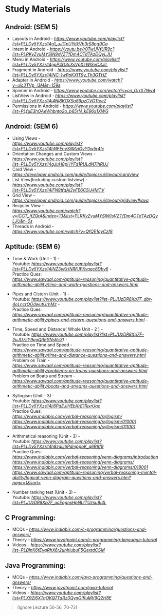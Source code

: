# Study Materials

## Android: (SEM 5)
  - Layouts in Android - 
  *https://www.youtube.com/playlist?list=PLLDv5YXzs14g1_uJGpUYdkVh3rS8pg9Ca*
  - Intent in Android - 
  *https://youtu.be/r0TwUVfUR9c?list=PLRKyZvuMYSIN9sVZTfDm4CTdTAzDQyLJU*
  - Menu in Android - 
  *https://www.youtube.com/playlist?list=PLLDv5YXzs14gpP4G3cXsVpXzWlSeC3JiL*
  - Fragment in Android - 
  *https://www.youtube.com/playlist?list=PLLDv5YXzs14iNC-1wPpKXIT9y_Th3GTHZ*
  - Adapter in Android - 
  *https://www.youtube.com/watch?v=uic3TVp_j3M&t=159s*
  - Spinner in Android - 
  *https://www.youtube.com/watch?v=on_OrrX7Nw4* 
  - ListView in Android - 
  *https://www.youtube.com/playlist?list=PLLDv5YXzs14j4Nl8KOXSa89pzCVGTteeZ*
  - Permissions in Android -
  *https://www.youtube.com/playlist?list=PLfuE3hOAeWhbnto2o_b65rN_kE96x1XWG*

## Android: (SEM 6)
  - Using Views -<br />
  *https://www.youtube.com/playlist?list=PLLDv5YXzs14hNFEneSilMziGvY0w5r4Ic*
  - Orientation Changes and Custom Views -<br />
  *https://www.youtube.com/playlist?list=PLLDv5YXzs14gJuH8pHYFd1PULdN7lhRUJ*
  - Card View -<br />
  *https://developer.android.com/guide/topics/ui/layout/cardview*
  - List View(Including custom listview) - <br />
  *https://www.youtube.com/playlist?list=PLLDv5YXzs14jFN9tfqAI2yFE6C5iJ4MTV*
  - Grid View - <br />
  *https://developer.android.com/guide/topics/ui/layout/gridview#java*
  - Recycler View -<br />
  *https://www.youtube.com/watch?v=IGGT_jfZQrA&index=13&list=PLRKyZvuMYSIN9sVZTfDm4CTdTAzDQyLJU&t=0s*
  - Threads in Android - <br />
  *https://www.youtube.com/watch?v=QfQE1ayCzf8*
  
## Aptitude: (SEM 6)
  - Time & Work (Unit - 1) -<br />
    Youtube: *https://www.youtube.com/playlist?list=PLLDv5YXzs14jNZ3yKHNRFJFKvqqc8Dby6*  -<br />
    Practice Ques: <br />
    *https://www.sawaal.com/aptitude-reasoning/quantitative-aptitude-arithmetic-ability/time-and-work-questions-and-answers.html* <br />
  - Pipes and Cistern (Unit - 1) -<br />
    Youtube: *https://www.youtube.com/playlist?list=PLJUzDR8Xp7F_dbr-4oLncrOOdwutUrhMz*  -<br />
    Practice Ques: <br />
    *https://www.sawaal.com/aptitude-reasoning/quantitative-aptitude-arithmetic-ability/pipes-and-cistern-questions-and-answers.html*  -<br />
  - Time, Speed and Distance( Whole Unit - 2 ) -<br />
    Youtube: *https://www.youtube.com/playlist?list=PLJUzDR8Xp7F-2uJD7jlY9qoQRESNsRc3f*  -<br />
    Practice on Time and Speed - <br />
    *https://www.sawaal.com/aptitude-reasoning/quantitative-aptitude-arithmetic-ability/time-and-distance-questions-and-answers.html* <br />
    Problem on Train - <br />
    *https://www.sawaal.com/aptitude-reasoning/quantitative-aptitude-arithmetic-ability/problems-on-trains-questions-and-answers.html* <br />
    Problem on Boats and Stream - <br />
    *https://www.sawaal.com/aptitude-reasoning/quantitative-aptitude-arithmetic-ability/boats-and-streams-questions-and-answers.html* <br />
  - Syllogism (Unit - 3) -<br />
    Youtube: *https://www.youtube.com/playlist?list=PLLDv5YXzs14ji6PdEJiHEbXrE1RjxrUqo* <br />
    Practice Ques: <br />
    *https://www.indiabix.com/verbal-reasoning/syllogism/* <br />
    *https://www.indiabix.com/verbal-reasoning/syllogism/010001* <br />
    *https://www.indiabix.com/verbal-reasoning/syllogism/011001* <br />
  - Arithmetical reasoning (Unit - 3) -<br />
    Youtube: *https://www.youtube.com/playlist?list=PLLDv5YXzs14h8zdjjj6PdmppoK_q6R9f9* <br />
    Practice Ques: <br />
    *https://www.indiabix.com/verbal-reasoning/venn-diagrams/introduction* <br />
    *https://www.indiabix.com/verbal-reasoning/venn-diagrams/* <br />
    *https://www.indiabix.com/verbal-reasoning/venn-diagrams/018001* <br />
    *https://www.sawaal.com/aptitude-reasoning/verbal-reasoning-mental-ability/logical-venn-diagram-questions-and-answers.htm?page=1&sort=*
    
  - Number ranking test (Unit - 3) -<br />
    Youtube: *https://www.youtube.com/playlist?list=PLJUzDR8Xp7F_ucEognsHpNLtTUzsu8j4L* <br />
  

## C Programming: 
  - MCQs -
  *https://www.indiabix.com/c-programming/questions-and-answers/*
  - Theory -
  *https://www.javatpoint.com/c-programming-language-tutorial*
  - Videos - 
  *https://www.youtube.com/playlist?list=PLBlnK6fEyqRhX6r2uhhlubuF5QextdCSM*
  
## Java Programming:
  - MCQs -
  *https://www.indiabix.com/java-programming/questions-and-answers/*
  - Theory -
  *https://www.javatpoint.com/java-tutorial*
  - Videos - 
  *https://www.youtube.com/playlist?list=PLX9Zi6XTqOKQ7TdRz0QynGIKuMV9Q2H8E*
  > (Ignore Lecture 50-56, 70-72)
  

